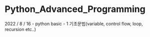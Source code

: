 # Python_Advanced_Programming
2022 / 8 / 16 - python basic - 1  기초문법(variable, control flow, loop, recursion etc..)
